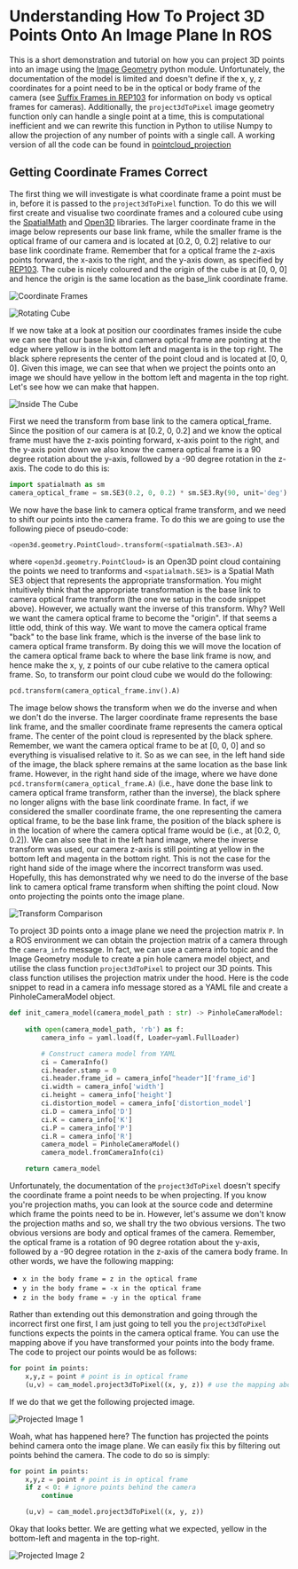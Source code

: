 # Understanding How To Project 3D Points Onto An Image Plane In ROS

This is a short demonstration and tutorial on how you can project 3D points into an image using the [Image Geometry](http://docs.ros.org/en/kinetic/api/image_geometry/html/python/index.html) python module. Unfortunately, the documentation of the model is limited and doesn't define if the x, y, z coordinates for a point need to be in the optical or body frame of the camera (see [Suffix Frames in REP103](https://www.ros.org/reps/rep-0103.html#suffix-frames) for information on body vs optical frames for cameras). Additionally, the `project3dToPixel` image geometry function only can handle a single point at a time, this is computational inefficient and we can rewrite this function in Python to utilise Numpy to allow the projection of any number of points with a single call. A working version of all the code can be found in [pointcloud_projection](pointcloud_projection.py)

## Getting Coordinate Frames Correct
The first thing we will investigate is what coordinate frame a point must be in, before it is passed to the `project3dToPixel` function. To do this we will first create and visualise two coordinate frames and a coloured cube using the [SpatialMath](https://github.com/petercorke/spatialmath-python) and [Open3D](http://www.open3d.org/) libraries. The larger coordinate frame in the image below represents our base link frame, while the smaller frame is the optical frame of our camera and is located at [0.2, 0, 0.2] relative to our base link coordinate frame. Remember that for a optical frame the z-axis points forward, the x-axis to the right, and the y-axis down, as specified by [REP103](https://www.ros.org/reps/rep-0103.html). The cube is nicely coloured and the origin of the cube is at [0, 0, 0] and hence the origin is the same location as the base_link coordinate frame.

![Coordinate Frames](/figures/coordinate_frames.png)

![Rotating Cube](/figures/cube_rotation.gif)

If we now take at a look at position our coordinates frames inside the cube we can see that our base link and camera optical frame are pointing at the edge where yellow is in the bottom left and magenta is in the top right. The black sphere represents the center of the point cloud and is located at [0, 0, 0]. Given this image, we can see that when we project the points onto an image we should have yellow in the bottom left and magenta in the top right. Let's see how we can make that happen.

![Inside The Cube](/figures/inside_cube.png)

First we need the transform from base link to the camera optical_frame. Since the position of our camera is at [0.2, 0, 0.2] and we know the optical frame must have the z-axis pointing forward, x-axis point to the right, and the y-axis point down we also know the camera optical frame is a 90 degree rotation about the y-axis, followed by a -90 degree rotation in the z-axis. The code to do this is:

```python
import spatialmath as sm
camera_optical_frame = sm.SE3(0.2, 0, 0.2) * sm.SE3.Ry(90, unit='deg') * sm.SE3.Rz(-90, unit='deg')
```

We now have the base link to camera optical frame transform, and we need to shift our points into the camera frame. To do this we are going to use the following piece of pseudo-code:

```python
<open3d.geometry.PointCloud>.transform(<spatialmath.SE3>.A)
```

where `<open3d.geometry.PointCloud>` is an Open3D point cloud containing the points we need to tranforms and `<spatialmath.SE3>` is a Spatial Math SE3 object that represents the appropriate transformation. You might intuitively think that the appropriate transformation is the base link to camera optical frame transform (the one we setup in the code snippet above). However, we actually want the inverse of this transform. Why? Well we want the camera optical frame to become the "origin". If that seems a little odd, think of this way. We want to move the camera optical frame "back" to the base link frame, which is the inverse of the base link to camera optical frame transform. By doing this we will move the location of the camera optical frame back to where the base link frame is now, and hence make the x, y, z points of our cube relative to the camera optical frame. So, to transform our point cloud cube we would do the following:

```python
pcd.transform(camera_optical_frame.inv().A)
```

The image below shows the transform when we do the inverse and when we don't do the inverse. The larger coordinate frame represents the base link frame, and the smaller coordinate frame represents the camera optical frame. The center of the point cloud is represented by the black sphere. Remember, we want the camera optical frame to be at [0, 0, 0] and so everything is visualised relative to it. So as we can see, in the left hand side of the image, the black sphere remains at the same location as the base link frame. However, in the right hand side of the image, where we have done `pcd.transform(camera_optical_frame.A)` (i.e., have done the base link to camera optical frame transform, rather than the inverse), the black sphere no longer aligns with the base link coordinate frame. In fact, if we considered the smaller coordinate frame, the one representing the camera optical frame, to be the base link frame, the position of the black sphere is in the location of where the camera optical frame would be (i.e., at [0.2, 0, 0.2]). We can also see that in the left hand image, where the inverse transform was used, our camera z-axis is still pointing at yellow in the bottom left and magenta in the bottom right. This is not the case for the right hand side of the image where the incorrect transform was used. Hopefully, this has demonstrated why we need to do the inverse of the base link to camera optical frame transform when shifting the point cloud. Now onto projecting the points onto the image plane.

![Transform Comparison](/figures/transform_comparison.png)

To project 3D points onto a image plane we need the projection matrix `P`. In a ROS environment we can obtain the projection matrix of a camera through the `camera_info` message. In fact, we can use a camera info topic and the Image Geometry module to create a pin hole camera model object, and utilise the class function `project3dToPixel` to project our 3D points. This class function utilises the projection matrix under the hood. Here is the code snippet to read in a camera info message stored as a YAML file and create a PinholeCameraModel object.

```python
def init_camera_model(camera_model_path : str) -> PinholeCameraModel:
    
    with open(camera_model_path, 'rb') as f:
        camera_info = yaml.load(f, Loader=yaml.FullLoader)

        # Construct camera model from YAML
        ci = CameraInfo()
        ci.header.stamp = 0
        ci.header.frame_id = camera_info["header"]['frame_id']
        ci.width = camera_info['width']
        ci.height = camera_info['height']
        ci.distortion_model = camera_info['distortion_model']
        ci.D = camera_info['D']
        ci.K = camera_info['K']
        ci.P = camera_info['P']
        ci.R = camera_info['R']
        camera_model = PinholeCameraModel()
        camera_model.fromCameraInfo(ci)

    return camera_model
```

Unfortunately, the documentation of the `project3dToPixel` doesn't specify the coordinate frame a point needs to be when projecting. If you know you're projection maths, you can look at the source code and determine which frame the points need to be in. However, let's assume we don't know the projection maths and so, we shall try the two obvious versions. The two obvious versions are body and optical frames of the camera. Remember, the optical frame is a rotation of 90 degree rotation about the y-axis, followed by a -90 degree rotation in the z-axis of the camera body frame. In other words, we have the following mapping:

* `x in the body frame = z in the optical frame`
* `y in the body frame = -x in the optical frame`
* `z in the body frame = -y in the optical frame`

Rather than extending out this demonstration and going through the incorrect first one first, I am just going to tell you the `project3dToPixel` functions expects the points in the camera optical frame. You can use the mapping above if you have transformed your points into the body frame. The code to project our points would be as follows:

```python
for point in points:
    x,y,z = point # point is in optical frame
    (u,v) = cam_model.project3dToPixel((x, y, z)) # use the mapping above to map body frame to optical frame if required
```

If we do that we get the following projected image.

![Projected Image 1](/figures/projected_image_1.png)

Woah, what has happened here? The function has projected the points behind camera onto the image plane. We can easily fix this by filtering out points behind the camera. The code to do so is simply:

```python
for point in points:
    x,y,z = point # point is in optical frame
    if z < 0: # ignore points behind the camera
        continue

    (u,v) = cam_model.project3dToPixel((x, y, z)) 
```

Okay that looks better. We are getting what we expected, yellow in the bottom-left and magenta in the top-right. 

![Projected Image 2](/figures/projected_image_2.png)
